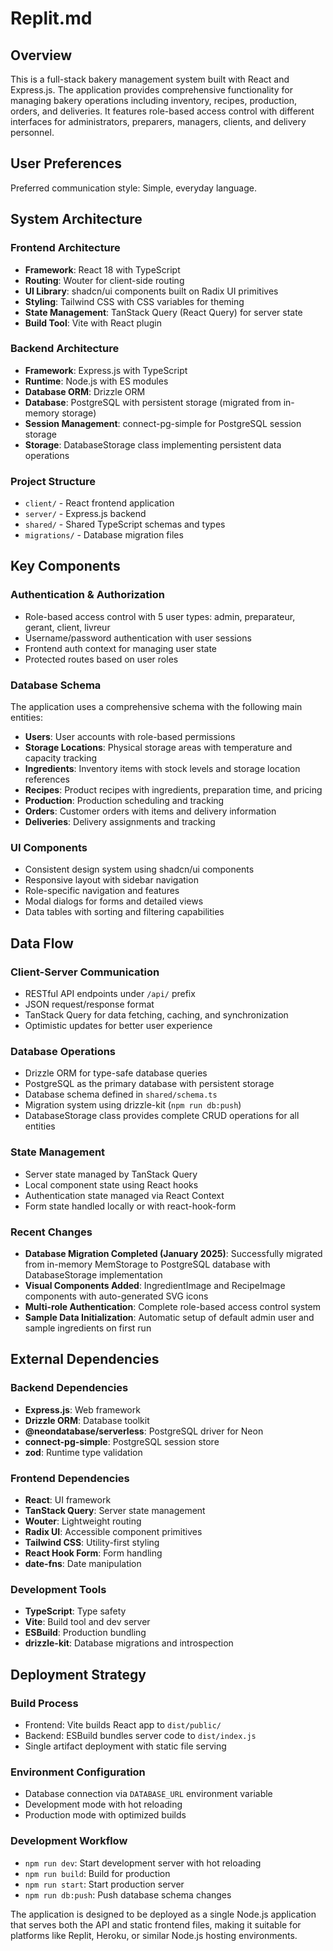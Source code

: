 # Replit.md

## Overview

This is a full-stack bakery management system built with React and Express.js. The application provides comprehensive functionality for managing bakery operations including inventory, recipes, production, orders, and deliveries. It features role-based access control with different interfaces for administrators, preparers, managers, clients, and delivery personnel.

## User Preferences

Preferred communication style: Simple, everyday language.

## System Architecture

### Frontend Architecture
- **Framework**: React 18 with TypeScript
- **Routing**: Wouter for client-side routing
- **UI Library**: shadcn/ui components built on Radix UI primitives
- **Styling**: Tailwind CSS with CSS variables for theming
- **State Management**: TanStack Query (React Query) for server state
- **Build Tool**: Vite with React plugin

### Backend Architecture
- **Framework**: Express.js with TypeScript
- **Runtime**: Node.js with ES modules
- **Database ORM**: Drizzle ORM
- **Database**: PostgreSQL with persistent storage (migrated from in-memory storage)
- **Session Management**: connect-pg-simple for PostgreSQL session storage
- **Storage**: DatabaseStorage class implementing persistent data operations

### Project Structure
- `client/` - React frontend application
- `server/` - Express.js backend
- `shared/` - Shared TypeScript schemas and types
- `migrations/` - Database migration files

## Key Components

### Authentication & Authorization
- Role-based access control with 5 user types: admin, preparateur, gerant, client, livreur
- Username/password authentication with user sessions
- Frontend auth context for managing user state
- Protected routes based on user roles

### Database Schema
The application uses a comprehensive schema with the following main entities:
- **Users**: User accounts with role-based permissions
- **Storage Locations**: Physical storage areas with temperature and capacity tracking
- **Ingredients**: Inventory items with stock levels and storage location references
- **Recipes**: Product recipes with ingredients, preparation time, and pricing
- **Production**: Production scheduling and tracking
- **Orders**: Customer orders with items and delivery information
- **Deliveries**: Delivery assignments and tracking

### UI Components
- Consistent design system using shadcn/ui components
- Responsive layout with sidebar navigation
- Role-specific navigation and features
- Modal dialogs for forms and detailed views
- Data tables with sorting and filtering capabilities

## Data Flow

### Client-Server Communication
- RESTful API endpoints under `/api/` prefix
- JSON request/response format
- TanStack Query for data fetching, caching, and synchronization
- Optimistic updates for better user experience

### Database Operations
- Drizzle ORM for type-safe database queries
- PostgreSQL as the primary database with persistent storage
- Database schema defined in `shared/schema.ts`
- Migration system using drizzle-kit (`npm run db:push`)
- DatabaseStorage class provides complete CRUD operations for all entities

### State Management
- Server state managed by TanStack Query
- Local component state using React hooks
- Authentication state managed via React Context
- Form state handled locally or with react-hook-form

### Recent Changes
- **Database Migration Completed (January 2025)**: Successfully migrated from in-memory MemStorage to PostgreSQL database with DatabaseStorage implementation
- **Visual Components Added**: IngredientImage and RecipeImage components with auto-generated SVG icons
- **Multi-role Authentication**: Complete role-based access control system
- **Sample Data Initialization**: Automatic setup of default admin user and sample ingredients on first run

## External Dependencies

### Backend Dependencies
- **Express.js**: Web framework
- **Drizzle ORM**: Database toolkit
- **@neondatabase/serverless**: PostgreSQL driver for Neon
- **connect-pg-simple**: PostgreSQL session store
- **zod**: Runtime type validation

### Frontend Dependencies
- **React**: UI framework
- **TanStack Query**: Server state management
- **Wouter**: Lightweight routing
- **Radix UI**: Accessible component primitives
- **Tailwind CSS**: Utility-first styling
- **React Hook Form**: Form handling
- **date-fns**: Date manipulation

### Development Tools
- **TypeScript**: Type safety
- **Vite**: Build tool and dev server
- **ESBuild**: Production bundling
- **drizzle-kit**: Database migrations and introspection

## Deployment Strategy

### Build Process
- Frontend: Vite builds React app to `dist/public/`
- Backend: ESBuild bundles server code to `dist/index.js`
- Single artifact deployment with static file serving

### Environment Configuration
- Database connection via `DATABASE_URL` environment variable
- Development mode with hot reloading
- Production mode with optimized builds

### Development Workflow
- `npm run dev`: Start development server with hot reloading
- `npm run build`: Build for production
- `npm run start`: Start production server
- `npm run db:push`: Push database schema changes

The application is designed to be deployed as a single Node.js application that serves both the API and static frontend files, making it suitable for platforms like Replit, Heroku, or similar Node.js hosting environments.
